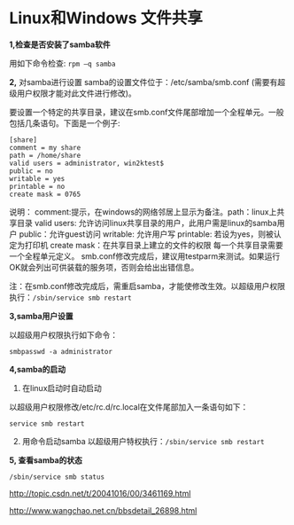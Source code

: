 # Linux和Windows 文件共享

**1,检查是否安装了samba软件**

用如下命令检查: `rpm –q samba`

**2,** 对samba进行设置 samba的设置文件位于：/etc/samba/smb.conf (需要有超级用户权限才能对此文件进行修改)。

要设置一个特定的共享目录，建议在smb.conf文件尾部增加一个全程单元。一般包括几条语句。下面是一个例子:
```
[share]
comment = my share
path = /home/share
valid users = administrator, win2ktest$
public = no
writable = yes
printable = no
create mask = 0765
```

说明： comment:提示，在windows的网络邻居上显示为备注。path：linux上共享目录 valid users: 允许访问linux共享目录的用户，此用户需是linux的samba用户 public：允许guest访问 writable: 允许用户写 printable: 若设为yes，则被认定为打印机 create mask：在共享目录上建立的文件的权限 每一个共享目录需要一个全程单元定义。 smb.conf修改完成后，建议用testparm来测试。如果运行OK就会列出可供装载的服务项，否则会给出出错信息。

注：在smb.conf修改完成后，需重启samba，才能使修改生效。以超级用户权限执行：`/sbin/service smb restart`

**3,samba用户设置**

以超级用户权限执行如下命令：
```
smbpasswd -a administrator
```

**4,samba的启动**

1) 在linux启动时自动启动

以超级用户权限修改/etc/rc.d/rc.local在文件尾部加入一条语句如下：
```
service smb restart
```

2) 用命令启动samba
以超级用户特权执行：`/sbin/service smb restart`


**5, 查看samba的状态**
```
/sbin/service smb status
```

<http://topic.csdn.net/t/20041016/00/3461169.html>

<http://www.wangchao.net.cn/bbsdetail_26898.html>
